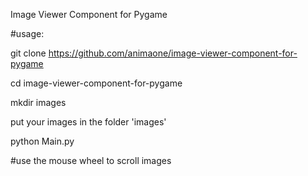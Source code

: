 Image Viewer Component for Pygame

#usage:

git clone https://github.com/animaone/image-viewer-component-for-pygame

cd image-viewer-component-for-pygame

mkdir images

put your images in the folder 'images'

python Main.py

#use the mouse wheel to scroll images
